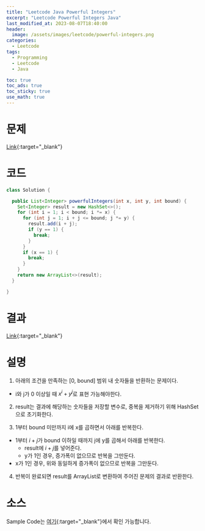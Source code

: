```yaml
---
title: "Leetcode Java Powerful Integers"
excerpt: "Leetcode Powerful Integers Java"
last_modified_at: 2023-08-07T18:40:00
header:
  image: /assets/images/leetcode/powerful-integers.png
categories:
  - Leetcode
tags:
  - Programming
  - Leetcode
  - Java

toc: true
toc_ads: true
toc_sticky: true
use_math: true
---
```

# 문제
[Link](https://leetcode.com/problems/powerful-integers){:target="_blank"}

# 코드
```java
class Solution {

  public List<Integer> powerfulIntegers(int x, int y, int bound) {
    Set<Integer> result = new HashSet<>();
    for (int i = 1; i < bound; i *= x) {
      for (int j = 1; i + j <= bound; j *= y) {
        result.add(i + j);
        if (y == 1) {
          break;
        }
      }
      if (x == 1) {
        break;
      }
    }
    return new ArrayList<>(result);
  }

}
```

# 결과
[Link](https://leetcode.com/problems/powerful-integers/submissions/1014549929/){:target="_blank"}

# 설명
1. 아래의 조건을 만족하는 [0, bound] 범위 내 숫자들을 반환하는 문제이다.
- i와 j가 0 이상일 때 $x^i + y^j$로 표현 가능해야한다.

2. result는 결과에 해당하는 숫자들을 저장할 변수로, 중복을 제거하기 위해 HashSet으로 초기화한다.

3. 1부터 bound 미만까지 i에 x를 곱하면서 아래를 반복한다.
- 1부터 $i + j$가 bound 이하일 때까지 j에 y를 곱해서 아래를 반복한다.
  - result에 $i + j$를 넣어준다.
  - y가 1인 경우, 증가폭이 없으므로 반복을 그만둔다.
- x가 1인 경우, 위와 동일하게 증가폭이 없으므로 반복을 그만둔다.

4. 반복이 완료되면 result를 ArrayList로 변환하여 주어진 문제의 결과로 반환한다.

# 소스
Sample Code는 [여기](https://github.com/GracefulSoul/leetcode/blob/master/src/main/java/gracefulsoul/problems/PowerfulIntegers.java){:target="_blank"}에서 확인 가능합니다.